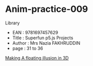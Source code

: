 # Anim-practice-009

Library 
- EAN : 9781697457629
- Title : Superfun p5.js Projects
- Author : Mrs Nazia FAKHRUDDIN
- page : 31 to 36

[Making A floating illusion in 3D](../processing/library/9781697457629/004.html)